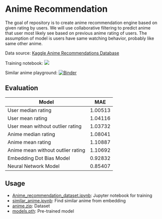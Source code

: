 # Anime Recommendation

The goal of repository is to create anime recommendation engine based on given rating by users. 
We will use collaborative filtering to predict anime that user most likely see based on previous anime rating of users.
The assumption of model is users have same watching behavior, probably like same other anime.

Data source: [Kaggle Anime Recommendations Database](https://www.kaggle.com/CooperUnion/anime-recommendations-database?select=rating.csv)

Training notebook: [![](https://colab.research.google.com/assets/colab-badge.svg)](https://colab.research.google.com/drive/1BncJGmCwiezahoeJYs2fHmf1tb9G84YD?authuser=1)

Similar anime playground: [![Binder](https://mybinder.org/badge_logo.svg)](https://mybinder.org/v2/gh/opalchonlapat/anime-recommend/92c13028c68d47fee48ee651035fae1e7f675eb1?filepath=notebook%2Fsimilar_anime.ipynb)

## Evaluation

| Model                             | MAE     |
|-----------------------------------|---------|
| User median rating                | 1.00513 |
| User mean rating                  | 1.04116 |
| User mean without outlier rating  | 1.03732 |
| Anime median rating               | 1.08041 |
| Anime mean rating                 | 1.10887 |
| Anime mean without outlier rating | 1.10692 |
| Embedding Dot Bias Model          | 0.92832 |
| Neural Network Model              | 0.85407 |


## Usage

- [Anime_recommendation_dataset.ipynb](notebook/Anime_recommendation_dataset.ipynb): Jupyter notebook for training
- [similar_anime.ipynb](notebook/similar_anime.ipynb): Find similar anime from embedding
- [anime.zip](anime.zip): Dataset
- [models.pth](notebook/models/model.pth): Pre-trained model